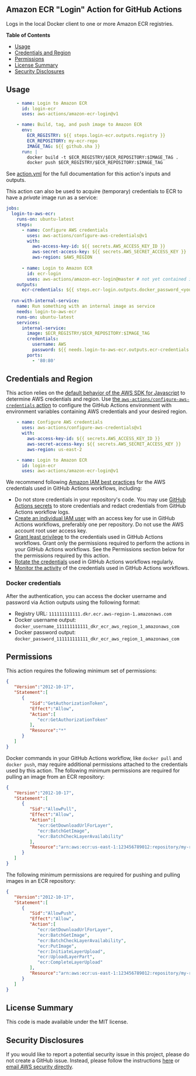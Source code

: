 ## Amazon ECR "Login" Action for GitHub Actions

Logs in the local Docker client to one or more Amazon ECR registries.

**Table of Contents**

<!-- toc -->

- [Usage](#usage)
- [Credentials and Region](#credentials-and-region)
- [Permissions](#permissions)
- [License Summary](#license-summary)
- [Security Disclosures](#security-disclosures)

<!-- tocstop -->

## Usage

```yaml
    - name: Login to Amazon ECR
      id: login-ecr
      uses: aws-actions/amazon-ecr-login@v1

    - name: Build, tag, and push image to Amazon ECR
      env:
        ECR_REGISTRY: ${{ steps.login-ecr.outputs.registry }}
        ECR_REPOSITORY: my-ecr-repo
        IMAGE_TAG: ${{ github.sha }}
      run: |
        docker build -t $ECR_REGISTRY/$ECR_REPOSITORY:$IMAGE_TAG .
        docker push $ECR_REGISTRY/$ECR_REPOSITORY:$IMAGE_TAG
```

See [action.yml](action.yml) for the full documentation for this action's inputs and outputs.

This action can also be used to acquire (temporary) credentials to ECR to have a _private_ image run as a service:

```yaml
jobs:
  login-to-aws-ecr:
    runs-on: ubuntu-latest
    steps:
      - name: Configure AWS credentials
        uses: aws-actions/configure-aws-credentials@v1
        with:
          aws-access-key-id: ${{ secrets.AWS_ACCESS_KEY_ID }}
          aws-secret-access-key: ${{ secrets.AWS_SECRET_ACCESS_KEY }}
          aws-region: $AWS_REGION
  
      - name: Login to Amazon ECR
        id: ecr-login
        uses: aws-actions/amazon-ecr-login@master # not yet contained in latest release
    outputs:
      ecr-credentials: ${{ steps.ecr-login.outputs.docker_password_<your account id>_dkr_ecr_<your region>_amazonaws_com }} # see 'Docker credentials' below
  
  run-with-internal-service:
    name: Run something with an internal image as service
    needs: login-to-aws-ecr
    runs-on: ubuntu-latest
    services:
      internal-service:
        image: $ECR_REGISTRY/$ECR_REPOSITORY:$IMAGE_TAG
        credentials:
          username: AWS
          password: ${{ needs.login-to-aws-ecr.outputs.ecr-credentials }}
        ports:
          - '80:80'
```

## Credentials and Region

This action relies on the [default behavior of the AWS SDK for Javascript](https://docs.aws.amazon.com/sdk-for-javascript/v2/developer-guide/setting-credentials-node.html) to determine AWS credentials and region.  Use [the `aws-actions/configure-aws-credentials` action](https://github.com/aws-actions/configure-aws-credentials) to configure the GitHub Actions environment with environment variables containing AWS credentials and your desired region.

```yaml
    - name: Configure AWS credentials
      uses: aws-actions/configure-aws-credentials@v1
      with:
        aws-access-key-id: ${{ secrets.AWS_ACCESS_KEY_ID }}
        aws-secret-access-key: ${{ secrets.AWS_SECRET_ACCESS_KEY }}
        aws-region: us-east-2

    - name: Login to Amazon ECR
      id: login-ecr
      uses: aws-actions/amazon-ecr-login@v1
```

We recommend following [Amazon IAM best practices](https://docs.aws.amazon.com/IAM/latest/UserGuide/best-practices.html) for the AWS credentials used in GitHub Actions workflows, including:
* Do not store credentials in your repository's code.  You may use [GitHub Actions secrets](https://help.github.com/en/actions/automating-your-workflow-with-github-actions/creating-and-using-encrypted-secrets) to store credentials and redact credentials from GitHub Actions workflow logs.
* [Create an individual IAM user](https://docs.aws.amazon.com/IAM/latest/UserGuide/best-practices.html#create-iam-users) with an access key for use in GitHub Actions workflows, preferably one per repository. Do not use the AWS account root user access key.
* [Grant least privilege](https://docs.aws.amazon.com/IAM/latest/UserGuide/best-practices.html#grant-least-privilege) to the credentials used in GitHub Actions workflows.  Grant only the permissions required to perform the actions in your GitHub Actions workflows.  See the Permissions section below for the permissions required by this action.
* [Rotate the credentials](https://docs.aws.amazon.com/IAM/latest/UserGuide/best-practices.html#rotate-credentials) used in GitHub Actions workflows regularly.
* [Monitor the activity](https://docs.aws.amazon.com/IAM/latest/UserGuide/best-practices.html#keep-a-log) of the credentials used in GitHub Actions workflows.

### Docker credentials
After the authentication, you can access the docker username and password via Action outputs using the following format:
- Registry URL: `111111111111.dkr.ecr.aws-region-1.amazonaws.com`
- Docker username output: `docker_username_111111111111_dkr_ecr_aws_region_1_amazonaws_com`
- Docker password output: `docker_password_111111111111_dkr_ecr_aws_region_1_amazonaws_com`

## Permissions

This action requires the following minimum set of permissions:

```json
{
   "Version":"2012-10-17",
   "Statement":[
      {
         "Sid":"GetAuthorizationToken",
         "Effect":"Allow",
         "Action":[
            "ecr:GetAuthorizationToken"
         ],
         "Resource":"*"
      }
   ]
}
```

Docker commands in your GitHub Actions workflow, like `docker pull` and `docker push`, may require additional permissions attached to the credentials used by this action.
The following minimum permissions are required for pulling an image from an ECR repository:

```json
{
   "Version":"2012-10-17",
   "Statement":[
      {
         "Sid":"AllowPull",
         "Effect":"Allow",
         "Action":[
            "ecr:GetDownloadUrlForLayer",
            "ecr:BatchGetImage",
            "ecr:BatchCheckLayerAvailability"
         ],
         "Resource":"arn:aws:ecr:us-east-1:123456789012:repository/my-repo"
      }
   ]
}
```

The following minimum permissions are required for pushing and pulling images in an ECR repository:

```json
{
   "Version":"2012-10-17",
   "Statement":[
      {
         "Sid":"AllowPush",
         "Effect":"Allow",
         "Action":[
            "ecr:GetDownloadUrlForLayer",
            "ecr:BatchGetImage",
            "ecr:BatchCheckLayerAvailability",
            "ecr:PutImage",
            "ecr:InitiateLayerUpload",
            "ecr:UploadLayerPart",
            "ecr:CompleteLayerUpload"
         ],
         "Resource":"arn:aws:ecr:us-east-1:123456789012:repository/my-repo"
      }
   ]
}
```

## License Summary

This code is made available under the MIT license.

## Security Disclosures

If you would like to report a potential security issue in this project, please do not create a GitHub issue.  Instead, please follow the instructions [here](https://aws.amazon.com/security/vulnerability-reporting/) or [email AWS security directly](mailto:aws-security@amazon.com).

